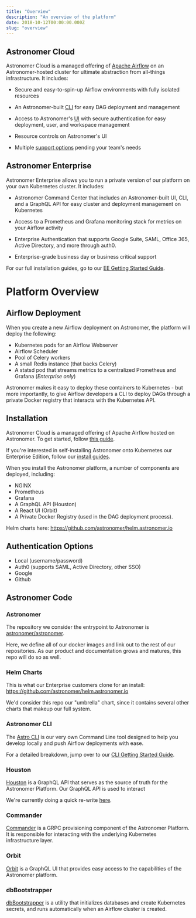 ```yaml
---
title: "Overview"
description: "An overview of the platform"
date: 2018-10-12T00:00:00.000Z
slug: "overview"
---
```


## Astronomer Cloud

Astronomer Cloud is a managed offering of [Apache Airflow](https://airflow.apache.org/) on an Astronomer-hosted cluster for ultimate abstraction from all-things infrastructure. It includes:

- Secure and easy-to-spin-up Airflow environments with fully isolated resources

- An Astronomer-built [CLI](https://www.astronomer.io/docs/cli-getting-started/) for easy DAG deployment and management

- Access to Astronomer's [UI](https://app.astronomer.cloud/signup) with secure authentication for easy deployment, user, and workspace management

- Resource controls on Astronomer's UI

- Multiple [support options](https://www.astronomer.io/docs/support/) pending your team's needs

## Astronomer Enterprise

Astronomer Enterprise allows you to run a private version of our platform on your own Kubernetes cluster. It includes:

- Astronomer Command Center that includes an Astronomer-built UI, CLI, and a GraphQL API for easy cluster and deployment management on Kubernetes

- Access to a Prometheus and Grafana monitoring stack for metrics on your Airflow activity

- Enterprise Authentication that supports Google Suite, SAML, Office 365, Active Directory, and more through auth0.

- Enterprise-grade business day or business critical support

For our full installation guides, go to our [EE Getting Started Guide](https://www.astronomer.io/docs/ee-getting-started/).

# Platform Overview

## Airflow Deployment

When you create a new Airflow deployment on Astronomer, the
platform will deploy the following:

- Kubernetes pods for an Airflow Webserver
- Airflow Scheduler
- Pool of Celery workers
- A small Redis instance (that backs Celery)
- A statsd pod that streams metrics to a
centralized Prometheus and Grafana (*Enterprise only*)

Astronomer makes it easy to deploy these containers
to Kubernetes - but more importantly, to give Airflow developers a
CLI to deploy DAGs through a private Docker registry that interacts
with the Kubernetes API.

## Installation

Astronomer Cloud is a managed offering of Apache Airflow hosted on Astronomer. To get started, follow [this guide](https://www.astronomer.io/docs/getting-started/).

If you're interested in self-installing Astronomer onto Kubernetes our Enterprise Edition, follow our [install guides](https://www.astronomer.io/docs/ee-overview/).

When you install the Astronomer platform, a number of components
are deployed, including:

- NGINX
- Prometheus
- Grafana
- A GraphQL API (Houston)
- A React UI (Orbit)
- A Private Docker Registry (used
in the DAG deployment process).

Helm charts here: https://github.com/astronomer/helm.astronomer.io

## Authentication Options

- Local (username/password)
- Auth0 (supports SAML, Active Directory, other SSO)
- Google
- Github

## Astronomer Code

### Astronomer

The repository we consider the entrypoint to Astronomer is [astronomer/astronomer](https://github.com/astronomer/astronomer).

Here, we define all of our docker images and link out to the rest of our repositories. As our product and documentation grows and matures, this repo will do so as well.

### Helm Charts

This is what our Enterprise customers clone for an install: https://github.com/astronomer/helm.astronomer.io

We'd consider this repo our "umbrella" chart, since it contains several other charts that makeup our full system.

 ### Astronomer CLI

The [Astro CLI](https://github.com/astronomer/astro-cli) is our very own Command Line tool designed to help you develop locally and push Airflow deployments with ease.

For a detailed breakdown, jump over to our [CLI Getting Started Guide](https://www.astronomer.io/docs/cli-getting-started/).

### Houston

[Houston](https://github.com/astronomer/houston-api) is a GraphQL
API that serves as the source of truth for the Astronomer Platform. Our GraphQL API is used to interact

We're currently doing a quick re-write [here](https://github.com/astronomer/houston-api-2).

### Commander

[Commander](https://github.com/astronomer/commander) is a GRPC
provisioning component of the Astronomer Platform. It is
responsible for interacting with the underlying Kubernetes
infrastructure layer.

### Orbit

[Orbit](https://github.com/astronomer/orbit-ui) is a GraphQL UI
that provides easy access to the capabilities of the Astronomer
platform.

### dbBootstrapper

[dbBootstrapper](https://github.com/astronomer/db-bootstrapper)
is a utility that initializes databases and create Kubernetes
secrets, and runs automatically when an Airflow cluster is created.
